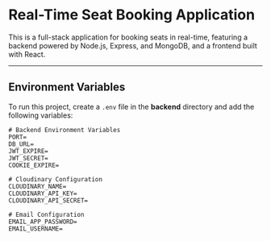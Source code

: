 # Real-Time Seat Booking Application

This is a full-stack application for booking seats in real-time, featuring a backend powered by Node.js, Express, and MongoDB, and a frontend built with React.

---

## Environment Variables

To run this project, create a `.env` file in the **backend** directory and add the following variables:

```env
# Backend Environment Variables
PORT=
DB_URL=
JWT_EXPIRE=
JWT_SECRET=
COOKIE_EXPIRE=

# Cloudinary Configuration
CLOUDINARY_NAME=
CLOUDINARY_API_KEY=
CLOUDINARY_API_SECRET=

# Email Configuration
EMAIL_APP_PASSWORD=
EMAIL_USERNAME=

```
